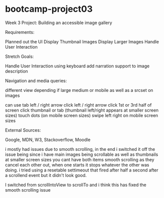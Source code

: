 # bootcamp-project03

Week 3 Project: Building an accessible image gallery

Requirements:

Planned out the UI
Display Thumbnail Images
Display Larger Images
Handle User Interaction

Stretch Goals:

Handle User Interaction using keyboard
add narration support to image description

Navigation and media queries:

different view depending if large medium or mobile as well as a srcset on images

can use tab
left / right arrow
click left / right arrow
click 1st or 3rd half of screen
click thumbnail or tab (thumbnail left/right appears at smaller screen sizes)
touch dots (on mobile screen sizes)
swipe left right on mobile screen sizes

External Sources:

Google, MDN, W3, Stackoverflow, Moodle

i mostly had issues due to smooth scrolling, in the end i switched it off
the issue being since i have main images being scrollable as well as thumbnails at smaller screen sizes
you cant have both items smooth scrolling as they cancel each other out, when one starts it stops whatever the other was doing. i tried using a resetable settimeout that fired after half a second after a scrollend event but it didn't look good.

I switched from scrollIntoView to scrollTo and i think this has fixed the smooth scrolling issue